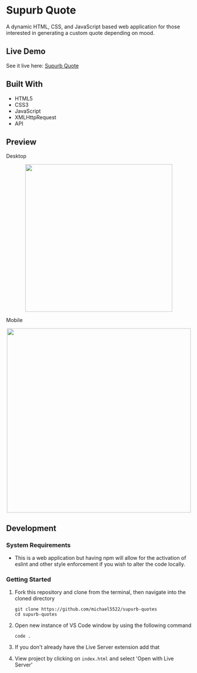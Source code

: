 
# Supurb Quote

A dynamic HTML, CSS, and JavaScript based web application for those interested in generating a custom quote depending on mood.

## Live Demo

See it live here:  [Supurb Quote](https://michael5522.github.io/supurb-quotes/)

## Built With

- HTML5
- CSS3
- JavaScript
- XMLHttpRequest
- API

## Preview

Desktop
<p align="center">
<img src="/images/desktop-view.gif" width="400">
</p>

Mobile
<p align="center">
<img src="/images/mobile-view.gif" height="500">
</p>

## Development

### System Requirements

- This is a web application but having npm will allow for the activation of eslint and other style enforcement if you wish to alter the code locally.


### Getting Started

1. Fork this repository and clone from the terminal, then navigate into the cloned directory
    ```shell
    git clone https://github.com/michael5522/supurb-quotes
    cd supurb-quotes
    ```
 2. Open new instance of VS Code window by using the following command
    ```shell
    code .
    ```
 3. If you don't already have the Live Server extension add that

 4. View project by clicking on ```index.html``` and select 'Open with Live Server'
